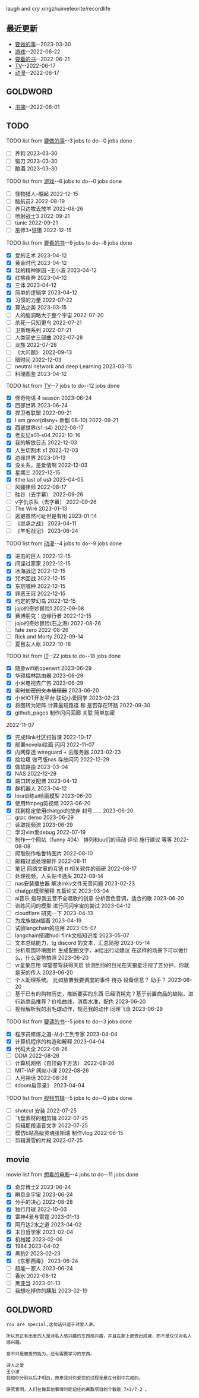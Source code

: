 
laugh and cry
xingzhuimeteorite/recordlife
## 最近更新
- [要做的事](https://github.com/xingzhuimeteorite/recordlife/issues/12)--2023-03-30
- [游戏](https://github.com/xingzhuimeteorite/recordlife/issues/11)--2022-06-22
- [要看的书](https://github.com/xingzhuimeteorite/recordlife/issues/10)--2022-06-21
- [TV](https://github.com/xingzhuimeteorite/recordlife/issues/9)--2022-06-17
- [动漫](https://github.com/xingzhuimeteorite/recordlife/issues/8)--2022-06-17
## GOLDWORD
- [书摘](https://github.com/xingzhuimeteorite/recordlife/issues/2)--2022-06-01
## TODO
TODO list from [要做的事](https://github.com/xingzhuimeteorite/recordlife/issues/12)--3 jobs to do--0 jobs done
- [ ] 养狗 2023-03-30
- [ ] 锻刀 2023-03-30
- [ ] 酿酒 2023-03-30

TODO list from [游戏](https://github.com/xingzhuimeteorite/recordlife/issues/11)--6 jobs to do--0 jobs done
- [ ]  怪物猎人-崛起 2022-12-15
- [ ] 脑航员2 2022-08-19
- [ ] 养只边牧去放羊 2022-08-26
- [ ] 喷射战士3 2022-09-21
- [ ] tunic 2022-09-21
- [ ] 巫师3•狂猎 2022-12-15

TODO list from [要看的书](https://github.com/xingzhuimeteorite/recordlife/issues/10)--9 jobs to do--8 jobs done
- [x] 爱的艺术 2023-04-12
- [x] 黄金时代 2023-04-12
- [x] 我的精神家园  -王小波 2023-04-12
- [x] 红拂夜奔 2023-04-12
- [x] 三体 2023-04-12
- [x] 简单的逻辑学 2023-04-12
- [x] 习惯的力量 2022-07-22
- [x] 算法之美 2023-03-15
- [ ] 人的脑洞略大于整个宇宙 2022-07-20
- [ ] 杀死一只知更鸟  2022-07-21
- [ ] 卫斯理系列 2022-07-21
- [ ] 人类简史三部曲
 2022-07-28
- [ ] 龙族 2022-07-28
- [ ] 《大问题》 2022-09-13
- [ ] 暗时间 2022-12-03
- [ ] neutral network and deep Learning 2023-03-15
- [ ] 料理图鉴 2023-04-12

TODO list from [TV](https://github.com/xingzhuimeteorite/recordlife/issues/9)--7 jobs to do--12 jobs done
- [x] 怪奇物语 4 season 2023-06-24
- [x] 西部世界 2023-06-24
- [x] 捍卫者联盟 2022-09-21
- [x] I am groot(disny+ 新剧 08-10) 2022-09-21
- [x] 西部世界(s1-s4) 2022-08-17
- [x] 老友记s01-s04 2022-10-16
- [x] 我的解放日志 2022-12-03
- [x] 人生切割术 s1 2022-12-03
- [x] 边缘世界 2023-01-13
- [x] 没关系，是爱情啊 2022-12-03
- [x] 星期三 2022-12-15
- [x] 《the last of us》 2023-04-05
- [ ] 风骚律师 2022-08-17
- [ ] 硅谷（去字幕） 2022-09-26
- [ ] v字仇杀队（去字幕） 2022-09-26
- [ ] The Wire 2023-01-13
- [ ] 逃避虽然可耻但是有用 2023-01-14
- [ ] 《继承之战》 2023-04-11
- [ ] 《羊毛战记》 2023-06-24

TODO list from [动漫](https://github.com/xingzhuimeteorite/recordlife/issues/8)--4 jobs to do--9 jobs done
- [x] 进击的巨人 2022-12-15
- [x] 间谍过家家 2022-12-15
- [x] 冰海战记 2022-12-15
- [x] 咒术回战  2022-12-15
- [x] 东京喰种 2022-12-15
- [x] 罪恶王冠 2022-12-15
- [x] 约定的梦幻岛 2022-12-15
- [x] jojo的奇妙冒险1 2022-09-08
- [x] 赛博朋克：边缘行者 2022-12-15
- [ ] jojo的奇妙冒险(石之海) 2022-08-26
- [ ] fate zero 2022-08-26
- [ ] Rick and Morty 2022-09-14
- [ ] 夏目友人帐 2022-10-18

TODO list from [IT](https://github.com/xingzhuimeteorite/recordlife/issues/7)--22 jobs to do--18 jobs done
- [x] 随身wifi刷openwrt 2023-06-29
- [x] 华硕梅林路由器 2023-06-29
- [x] 小米电视去广告 2023-06-29
- [x] ~~实时加密的文本编辑器~~ 2023-06-20
- [x] 小米IOT开发平台  联动小爱同学 2023-02-23
- [x] 将图转为矩阵 计算最短路径 和 是否存在环路 2022-09-30
- [x]  github_pages 制作闪闪回廊  关联   简单加密

 2022-11-07
- [x] 完成flink社区扫盲课  2022-10-17
- [x] 部署novelai绘画 闪闪 2022-11-07
- [x] 内网穿透  wireguard  + 云服务器  2023-02-23
- [x] 捡垃圾 做丐版nas   存放闪闪  2022-12-29
- [x] 做软路由 2023-03-04
- [x] NAS 2022-12-29
- [x] 端口转发配置 2023-04-12
- [x] 群机器人 2023-04-12
- [x] lora训练ai绘画模型 2023-06-20
- [x] 使用ffmpeg剪视频 2023-06-20
- [x] 找到稳定使用chatgpt的放弃 封号…… 2023-06-20
- [ ] grpc demo 2023-06-29
- [ ] 读取视频流  2023-06-29
- [ ] 学习vim里debug 2022-07-19
- [ ] 制作一个网站（funny 404） 排列和uu们的活动  评论 施行建议 等等  2022-08-08
- [ ] 爬取制作格鲁特图片 2022-08-10
- [ ] 邮箱过滤处理邮件 2022-08-11
- [ ] 笔记  网络文章的互链 tt 相关软件的调研  2022-08-17
- [ ] 处理视频，人头贴卡通头 2022-09-14
- [ ] nas安装播放器 解决mkv文件无音问题 2023-02-23
- [ ] chatgpt模型解释 五篇论文 2023-03-04
- [ ] ai音乐 指导我五音不全唱歌的创意 分析音色音调，适合的歌 2023-06-20
- [ ] 训练闪闪的模型 进行闪闪宇宙的尝试 2023-04-12
- [ ] cloudflare 研究一下 2023-04-13
- [ ] 为龙族做ai插画 2023-04-19
- [ ] 试验langchain的应用 2023-05-07
- [ ] langchain搭建hudi flink文档知识库 2023-05-07
- [ ] 文本总结能力，tg discord 的文本，汇总简报 2023-05-14
- [ ] 分析周围环境图片 生成配图文字，ai给出行动建议  在这样的场景下可以做什么，什么姿势拍照 2023-06-20
- [ ] vr星象应用 仰望苍穹获得天启 侦测到你的目光在天狼星注视了五分钟，你就是天的传人 2023-06-20
- [ ] 个人助理系统。 比如放置我要调度的事件 待办  设备信息？ 助手？ 2023-06-20
- [ ] 基于已有的购物历史，推断要买的东西 已经消耗完？基于前置商品的缺陷，进行新商品推荐？价格曲线，消费水准，配色 2023-06-20
- [ ] 视频解析我的羽毛球动作，规范我的动作
同理飞盘 2023-06-29

TODO list from [要读的书](https://github.com/xingzhuimeteorite/recordlife/issues/6)--5 jobs to do--3 jobs done
- [x] 程序员修炼之道-从小工到专家 2023-04-04
- [x] 计算机程序的构造和解释 2023-04-04
- [x] 代码大全 2022-08-26
- [ ] DDIA 2022-08-26
- [ ] 计算机网络（自顶向下方法）
 2022-08-26
- [ ] MIT-IAP 网站小课  2022-08-26
- [ ] 人月神话  2022-08-26
- [ ] 《doom启示录》 2023-04-04

TODO list from [视频剪辑](https://github.com/xingzhuimeteorite/recordlife/issues/4)--5 jobs to do--0 jobs done
- [ ] shotcut 安装 2022-07-25
- [ ] 飞盘素材的粗剪辑 2022-07-25
- [ ]  剪辑那段语音文字 2022-07-25
- [ ] 模仿b站高级灵魂张斯瑞 制作vlog 2022-06-15
- [ ] 剪辑滑雪的片段 2022-07-25

## movie
movie list from [想看的电影](https://github.com/xingzhuimeteorite/recordlife/issues/5)--4 jobs to do--11 jobs done
- [x] 奇异博士2 2023-06-24
- [x] 瞬息全宇宙 2023-06-24
- [x] 分手的决心 2022-08-28
- [x] 独行月球 2022-10-03
- [x] 雷神4爱与雷霆 2023-01-13
- [x] 阿丹达2水之道 2023-04-02
- [x] 末日哲学家 2023-02-04
- [x] 机械姬 2023-02-06
- [x] 1984 2023-04-02
- [x] 黑豹2 2023-02-23
- [x] 《东邪西毒》 2023-06-24
- [ ] 超能一家人 2023-06-24
- [ ] 香水 2022-08-12
- [ ] 黑亚当 2023-01-13
- [ ] 我想吃掉你的胰脏 2023-02-19

## GOLDWORD
 ```
You are special,这句话只适于对爱人讲。
```
```
所以真正有出息的人是对名人感兴趣的东西感兴趣，并且在那上面做出成就，而不是仅仅对名人感兴趣。
```
```
爱不只是被爱的能力，还有需要学习的东西。
```
```
诗人之爱 
王小波
我和你分别以后才明白，原来我对你爱恋的过程全是在分别中完成的。
```
```
研究表明，人们在做其他事情时能记住的离散项目的个数是 7+2/7-2 。 
```
